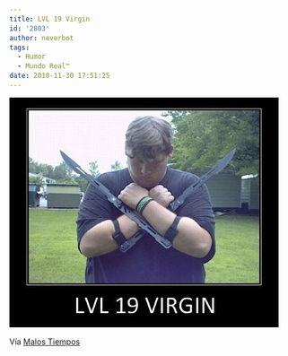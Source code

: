 ```yaml
---
title: LVL 19 Virgin
id: '2803'
author: neverbot
tags:
  - Humor
  - Mundo Real™
date: 2010-11-30 17:51:25
---
```


![201011301750.jpg](./lvl-19-virgin/201011301750.jpg)

Vía [Malos Tiempos](http://malostiempos.es/post/1683836830/level-19)